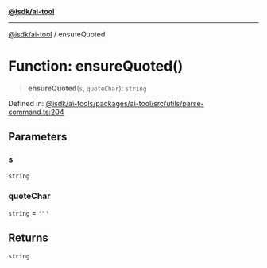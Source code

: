 [**@isdk/ai-tool**](../README.md)

***

[@isdk/ai-tool](../globals.md) / ensureQuoted

# Function: ensureQuoted()

> **ensureQuoted**(`s`, `quoteChar`): `string`

Defined in: [@isdk/ai-tools/packages/ai-tool/src/utils/parse-command.ts:204](https://github.com/isdk/ai-tool.js/blob/4ebf370aaec9c78535cb40ffc19656d7bddcb145/src/utils/parse-command.ts#L204)

## Parameters

### s

`string`

### quoteChar

`string` = `'"'`

## Returns

`string`
